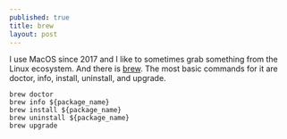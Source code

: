 ```yaml
---
published: true
title: brew
layout: post
---
```


I use MacOS since 2017 and I like to sometimes grab something from the
Linux ecosystem. And there is [brew](https://brew.sh).
The most basic commands for it are doctor, info, install, uninstall, and upgrade.

```shell
brew doctor
brew info ${package_name}
brew install ${package_name}
brew uninstall ${package_name}
brew upgrade
```
